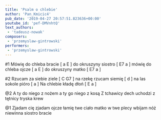 ```yaml
---
title: 'Psalm o chlebie'
author: 'Pan_Kmicic4'
pub_date: '2019-04-27 20:57:51.823636+00:00'
youtube_id: 'pef-DMVnhtQ'
text_authors:
 - 'tadeusz-nowak'
composers:
 - 'przemyslaw-gintrowski'
performers:
 - 'przemyslaw-gintrowski'
---
```


#1
Mówię do chleba bracie [ a E ]
do okruszyny siostro [ E7 a ]
mówię do chleba ojcze [ a E ]
do okruszyny matko [ E7 a ]

#2
Rzucam za siebie ziele [ C G7 ]
na rzekę rzucam siemię [ d ]
na las sokole pióro [ a ]
Na chlebie kładę dłoń [ E a ]

@2
A ty do niego z nożem
a ty go niego z kosą
Z tchawicy dech uchodzi
z tętnicy tryska krew

@1
Zjadam cię zjadam ojcze
łamię twe ciało matko
w twe plecy wbijam nóż
niewinna siostro bracie